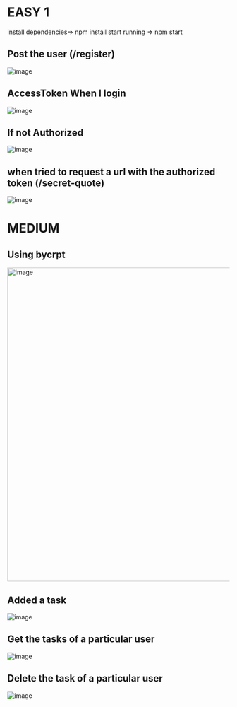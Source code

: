 
# EASY 1

install dependencies=> npm install
start running => npm start

## Post the user (/register)
![image](https://github.com/user-attachments/assets/931e6cfa-bdde-4003-9b93-cea7904f461e)
## AccessToken When I login
![image](https://github.com/user-attachments/assets/1f332728-1283-4e9d-9e5b-898671a0afb7)
## If not Authorized
![image](https://github.com/user-attachments/assets/f6e26bed-1f85-4765-85ba-d653e51c32fc)

## when tried to request a url with the authorized token (/secret-quote)
![image](https://github.com/user-attachments/assets/f80c2d8e-1cd9-4687-b5f5-f748c35e3838)


# MEDIUM
## Using bycrpt
<img width="710" alt="image" src="https://github.com/user-attachments/assets/e6fbaf89-dada-4168-878e-a148103cca23" />

## Added a task
![image](https://github.com/user-attachments/assets/2cb4dd7a-a7e4-4900-9428-e8bd31c226e7)

## Get the tasks of a particular user
![image](https://github.com/user-attachments/assets/98554c8b-43f2-47a3-ab14-15709dbd0310)

## Delete the task of a particular user
![image](https://github.com/user-attachments/assets/29e300ec-498b-4da8-933f-9ae4a170187d)




